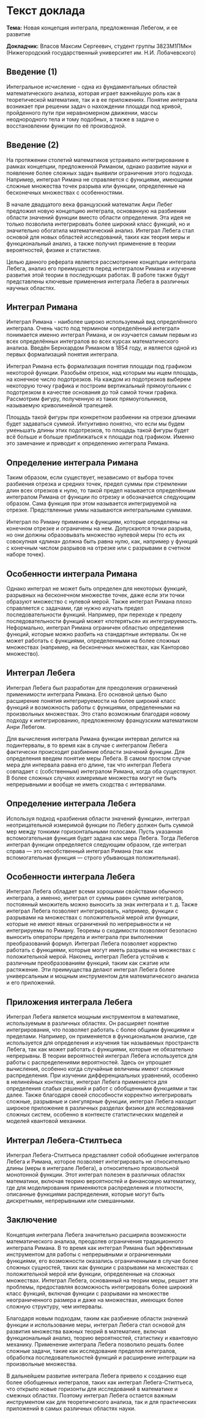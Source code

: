 # Текст доклада

**Тема:** Новая концепция интеграла, предложенная Лебегом, и ее развитие

**Докладчик:** Власов Максим Сергеевич, студент группы 3823М1ПМкн (Нижегородский государственный университет им. Н.И. Лобачевского)

## Введение (1)

Интегральное исчисление - одна из фундаментальных областей математического анализа, которая играет важнейшую роль как в теоретической математике, так и в ее приложениях. Понятие интеграла возникает при решении задач о нахождении площади под кривой, пройденного пути при неравномерном движении, массы неоднородного тела и тому подобных, а также в задаче о восстановлении функции по её производной. 

## Введение (2)

На протяжении столетий математиков устраивало интегрирование в рамках концепции, предложенной Риманом, однако развитие науки и появление более сложных задач выявили ограничения этого подхода. Например, интеграл Римана не справляется с функциями, имеющими сложные множества точек разрыва или функции, определенные на бесконечных множествах с особенностями.

В начале двадцатого века французский математик Анри Лебег предложил новую концепцию интеграла, основанную на разбиении области значений функции вместо области определения. Эта идея не только позволила интегрировать более широкий класс функций, но и значительно обогатила математический анализ. Интеграл Лебега стал основой для новых областей исследований, таких как теория меры и функциональный анализ, а также получил применение в теории вероятностей, физике и статистике.

Целью данного реферата является рассмотрение концепции интеграла Лебега, анализ его преимуществ перед интегралом Римана и изучение развития этой теории в последующих работах. В работе также будут представлены ключевые применения интеграла Лебега в различных научных областях.

## Интеграл Римана

Интеграл Римана - наиболее широко используемый вид определённого интеграла. Очень часто под термином «определённый интеграл» понимается именно интеграл Римана, и он изучается самым первым из всех определённых интегралов во всех курсах математического анализа. Введён Бернхардом Риманом в 1854 году, и является одной из первых формализаций понятия интеграла.

Интеграл Римана есть формализация понятия площади под графиком некоторой функции. Разобьём отрезок, над которым мы ищем площадь, на конечное число подотрезков. На каждом из подотрезков выберем некоторую точку графика и построим вертикальный прямоугольник с подотрезком в качестве основания до той самой точки графика. Рассмотрим фигуру, полученную из таких прямоугольников, называемую криволинейной трапецией.

Площадь такой фигуры при конкретном разбиении на отрезки длинами будет задаваться суммой. Интуитивно понятно, что если мы будем уменьшать длины этих подотрезков, то площадь такой фигуры будет всё больше и больше приближаться к площади под графиком. Именно это замечание и приводит к определению интеграла Римана.

## Определение интеграла Римана

Таким образом, если существует, независимо от выбора точек разбиения отрезка и средних точек, предел суммы при стремлении длин всех отрезков к нулю, то такой предел называется определённым интегралом Римана от функции по отрезку и обозначается следующим образом. Сама функция при этом называется интегрируемой на отрезке. Предствленные уммы называются интегральными суммами.

Интеграл по Риману применим к функциям, которые определены на конечном отрезке и ограничены на нем. Допускаются точки разрыва, но они должны образовывать множество нулевой меры (то есть их совокупная «длина» должна быть равна нулю, как, например у функций с конечным числом разрывов на отрезке или с разрывами в счетном наборе точек).

## Особенности интеграла Римана

Однако интеграл не может быть определен для некоторых функций, разрывных на бесконечном множестве точек, даже если эти точки образуют множество с нулевой мерой. Также интеграл Римана плохо справляется с задачами, где нужно изучать предел последовательности функций. Например, при переходе к пределу последовательности функций может «потеряться» их интегрируемость. Неформально, интеграл Римана ограничен областью определения функций, которые можно разбить на стандартные интервалы. Он не может работать с функциями, определенными на более сложных множествах (например, на бесконечных множествах, как Канторово множество).

## Интеграл Лебега

Интеграл Лебега был разработан для преодоления ограничений применимости интеграла Римана. Его основной целью было расширение понятия интегрируемости на более широкий класс функций и возможность работы с функциями, определенными на произвольных множествах. Это стало возможным благодаря новому подходу к интегрированию, предложенному французским математиком Анри Лебегом.

Для вычисления интеграла Римана функции интервал делится на подинтервалы, в то время как в случае с интегралом Лебега фактически происходит разбиение области значений функции. Для определения введем понятие меры Лебега. В самом простом случае мера для интервала равна его длине, так что интеграл Лебега совпадает с (собственным) интегралом Римана, когда оба существуют. В более сложных случаях измеримые множества могут не быть непрерывными и вообще не иметь сходства с интервалами.

## Определение интеграла Лебега

Используя подход «разбиения области значений функции», интеграл неотрицательной измеримой функции по Лебегу должен быть суммой мер между тонкими горизонтальными полосами. Пусть указанная вспомогательная функция будет задана как мера Лебега. Тогда Лебегов интеграл функции определяется следующим образом, где интеграл справа — это несобственный интеграл Римана (так как вспомогательная функция — строго убывающая положительная).

## Особенности интеграла Лебега

Интеграл Лебега обладает всеми хорошими свойствами обычного интеграла, а именно, интеграл от суммы равен сумме интегралов, постоянный множитель можно выносить за знак интеграла и т. д. Также интеграл Лебега позволяет интегрировать, например, функции с разрывами на множествах с положительной мерой или функции, которые не имеют явных ограничений по непрерывности и не интегрируемы по Риману. Теоремы о сходимости позволяют безопасно выносить операторы предела и интеграла при выполнении преобразований формул. Интеграл Лебега позволяет корректно работать с функциями, которые могут иметь разрывы на множествах с положительной мерой. Наконец, интеграл Лебега устойчив к различным преобразованиям функций, таким как сжатие или растяжение. Эти преимущества делают интеграл Лебега более универсальным и мощным инструментом для математического анализа и его приложений.

## Приложения интеграла Лебега

Интеграл Лебега является мощным инструментом в математике, используемым в различных областях. Он расширяет понятие интегрирования, что позволяет работать с более общими функциями и пределами. Например, он применяется в функциональном анализе, где используется для определения и изучения так называемых пространств Лебега, так как может работать с функциями, которые не обязательно непрерывны. В теории вероятностей интеграл Лебега используется для работы с распределениями вероятностей. Здесь он упрощает вычисления, особенно когда случайные величины имеют сложные распределения. При изучении дифференциальных уравнений, особенно в нелинейных контекстах, интеграл Лебега применяется для определения слабых решений и работ с обобщенными функциями и так далее. Также благодаря своей способности корректно интегрировать сложные, разрывные и сингулярные функции, интеграл Лебега находит широкое приложение в различных разделах физики для исследования сложных систем, особенно в контексте статистических моделей и моделей квантовой механики.

## Интеграл Лебега-Стилтьеса

Интеграл Лебега-Стилтьеса представляет собой обобщение интегралов Лебега и Римана, которое позволяет интегрировать не относительно длины (меры в интеграле Лебега), а относительно произвольной монотонной функции. Этот интеграл полезен в различных областях математики, включая теорию вероятностей и финансовую математику, где для моделирования применяются распределения и плотности, описанные функциями распределения, которые могут быть дискретными, непрерывными или смешанными.

## Заключение

Концепция интеграла Лебега значительно расширила возможности математического анализа, преодолев ограничения традиционного интеграла Римана. В то время как интеграл Римана был эффективным инструментом для работы с непрерывными и ограниченными функциями, его возможности оказались ограниченными в случае более сложных сущностей, таких как функции с разрывами на множествах с положительной мерой или функции, определенные на сложных множествах. Интеграл Лебега, основанный на теории меры, решает эти проблемы, предоставляя возможность интегрировать более широкий класс функций, включая функции с разрывами на множестве неограниченного размера и даже на множествах, имеющих более сложную структуру, чем интервалы.

Благодаря новым подходам, таким как разбиение области значений функции и использование меры, интеграл Лебега стал основой для развития множества важных теорий в математике, включая функциональный анализ, теорию вероятностей, статистику и квантовую механику. Применение интеграла Лебега позволило решать более сложные задачи, такие как исследование пределов интегралов, обработка последовательностей функций и расширение интеграции на произвольные множества.

В дальнейшем развитие интеграла Лебега привело к созданию еще более обобщенных интегралов, таких как интеграл Лебега-Стилтьеса, что открыло новые горизонты для исследований в математике и смежных областях. Поэтому интеграл Лебега остается важным инструментом как для теоретического анализа, так и для практических приложений в самых различных областях науки.
